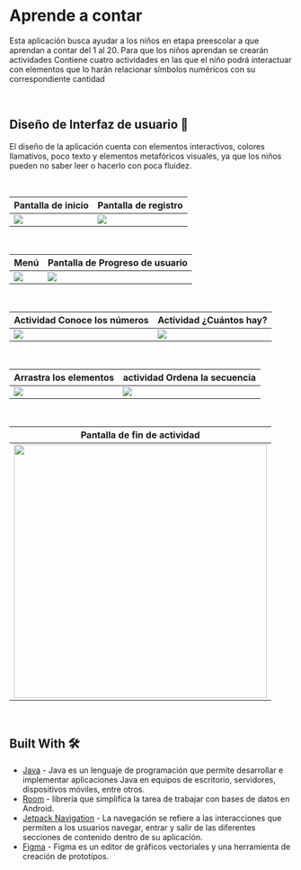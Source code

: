 # Aprende a contar
Esta aplicación busca ayudar a los niños en etapa preescolar a que aprendan a contar del 1 al 20. 
Para que los niños aprendan se crearán actividades
Contiene cuatro actividades en las que el niño podrá interactuar con elementos que lo harán relacionar símbolos numéricos con su correspondiente cantidad

<br />

## Diseño de Interfaz de usuario 🎨
El diseño de la aplicación cuenta con elementos interactivos, colores llamativos, poco texto y elementos metafóricos
visuales, ya que los niños pueden no saber leer o hacerlo con poca fluidez.

<br />

Pantalla de inicio | Pantalla de registro
--- | ---
![](https://github.com/jgijonmedel/Aprendiendo_a_contar_movil/blob/master/art/AAC_inicio.png) | ![](https://github.com/jgijonmedel/Aprendiendo_a_contar_movil/blob/master/art/AAC_registro.png)

<br />

Menú | Pantalla de Progreso de usuario
--- | ---
![](https://github.com/jgijonmedel/Aprendiendo_a_contar_movil/blob/master/art/AAC_menu.png) | ![](https://github.com/jgijonmedel/Aprendiendo_a_contar_movil/blob/master/art/AAC_perfil.png)

<br />

Actividad Conoce los números | Actividad ¿Cuántos hay?
--- | ---
![](https://github.com/jgijonmedel/Aprendiendo_a_contar_movil/blob/master/art/AAC_Actividad_conoce.png) | ![](https://github.com/jgijonmedel/Aprendiendo_a_contar_movil/blob/master/art/AAC_Actividad_cuantos.png)

<br />

Arrastra los elementos | actividad Ordena la secuencia
--- | ---
![](https://github.com/jgijonmedel/Aprendiendo_a_contar_movil/blob/master/art/AAC_Actividad_arrastra.gif) | ![](https://github.com/jgijonmedel/Aprendiendo_a_contar_movil/blob/master/art/AAC_Actividad_ordena.gif)

<br />

| Pantalla de fin de actividad | 
| --- | 
<img src="https://github.com/jgijonmedel/Aprendiendo_a_contar_movil/blob/master/art/AAC_fin_actividad.png" width="450"> | 

<br />


## Built With 🛠
- [Java](https://docs.oracle.com/en/java/) - Java es un lenguaje de programación que permite desarrollar e implementar aplicaciones Java en equipos de escritorio, servidores, dispositivos móviles, entre otros.
- [Room](https://developer.android.com/topic/libraries/architecture/room) - librería que simplifica la tarea de trabajar con bases de datos en Android.
- [Jetpack Navigation](https://developer.android.com/guide/navigation) - La navegación se refiere a las interacciones que permiten a los usuarios navegar, entrar y salir de las diferentes secciones de contenido dentro de su aplicación.
- [Figma](https://figma.com/) - Figma es un editor de gráficos vectoriales y una herramienta de creación de prototipos.
<br />
